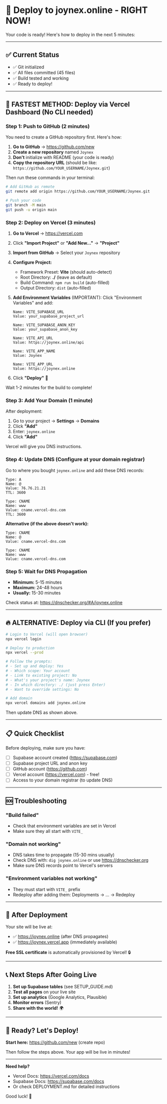 # 🚀 Deploy to joynex.online - RIGHT NOW!

Your code is ready! Here's how to deploy in the next 5 minutes:

---

## ✅ Current Status
- ✅ Git initialized
- ✅ All files committed (45 files)
- ✅ Build tested and working
- ✅ Ready to deploy!

---

## 🎯 FASTEST METHOD: Deploy via Vercel Dashboard (No CLI needed)

### **Step 1: Push to GitHub (2 minutes)**

You need to create a GitHub repository first. Here's how:

1. **Go to GitHub** → https://github.com/new
2. **Create a new repository** named `Joynex`
3. **Don't** initialize with README (your code is ready)
4. **Copy the repository URL** (should be like: `https://github.com/YOUR_USERNAME/Joynex.git`)

Then run these commands in your terminal:

```bash
# Add GitHub as remote
git remote add origin https://github.com/YOUR_USERNAME/Joynex.git

# Push your code
git branch -M main
git push -u origin main
```

### **Step 2: Deploy on Vercel (3 minutes)**

1. **Go to Vercel** → https://vercel.com
2. Click **"Import Project"** or **"Add New..."** → **"Project"**
3. **Import from GitHub** → Select your `Joynex` repository
4. **Configure Project:**
   - Framework Preset: **Vite** (should auto-detect)
   - Root Directory: **./** (leave as default)
   - Build Command: `npm run build` (auto-filled)
   - Output Directory: `dist` (auto-filled)

5. **Add Environment Variables** (IMPORTANT):
   Click "Environment Variables" and add:
   ```
   Name: VITE_SUPABASE_URL
   Value: your_supabase_project_url
   
   Name: VITE_SUPABASE_ANON_KEY
   Value: your_supabase_anon_key
   
   Name: VITE_API_URL
   Value: https://joynex.online/api
   
   Name: VITE_APP_NAME
   Value: Joynex
   
   Name: VITE_APP_URL
   Value: https://joynex.online
   ```

6. Click **"Deploy"** 🚀

Wait 1-2 minutes for the build to complete!

### **Step 3: Add Your Domain (1 minute)**

After deployment:

1. Go to your project → **Settings** → **Domains**
2. Click **"Add"**
3. Enter: `joynex.online`
4. Click **"Add"**

Vercel will give you DNS instructions.

### **Step 4: Update DNS (Configure at your domain registrar)**

Go to where you bought `joynex.online` and add these DNS records:

```
Type: A
Name: @
Value: 76.76.21.21
TTL: 3600

Type: CNAME
Name: www
Value: cname.vercel-dns.com
TTL: 3600
```

**Alternative (if the above doesn't work):**
```
Type: CNAME
Name: @
Value: cname.vercel-dns.com

Type: CNAME  
Name: www
Value: cname.vercel-dns.com
```

### **Step 5: Wait for DNS Propagation**

- **Minimum:** 5-15 minutes
- **Maximum:** 24-48 hours
- **Usually:** 15-30 minutes

Check status at: https://dnschecker.org/#A/joynex.online

---

## 🔥 ALTERNATIVE: Deploy via CLI (If you prefer)

```bash
# Login to Vercel (will open browser)
npx vercel login

# Deploy to production
npx vercel --prod

# Follow the prompts:
# - Set up and deploy: Yes
# - Which scope: Your account
# - Link to existing project: No
# - What's your project's name: Joynex
# - In which directory: ./ (just press Enter)
# - Want to override settings: No

# Add domain
npx vercel domains add joynex.online
```

Then update DNS as shown above.

---

## 📋 Quick Checklist

Before deploying, make sure you have:

- [ ] Supabase account created (https://supabase.com)
- [ ] Supabase project URL and anon key
- [ ] GitHub account (https://github.com)
- [ ] Vercel account (https://vercel.com) - free!
- [ ] Access to your domain registrar (to update DNS)

---

## 🆘 Troubleshooting

### "Build failed"
- Check that environment variables are set in Vercel
- Make sure they all start with `VITE_`

### "Domain not working"
- DNS takes time to propagate (15-30 mins usually)
- Check DNS with: `dig joynex.online` or use https://dnschecker.org
- Make sure DNS records point to Vercel's servers

### "Environment variables not working"
- They must start with `VITE_` prefix
- Redeploy after adding them: Deployments → ... → Redeploy

---

## 🎉 After Deployment

Your site will be live at:
- ✅ https://joynex.online (after DNS propagates)
- ✅ https://joynex.vercel.app (immediately available)

**Free SSL certificate** is automatically provisioned by Vercel! 🔒

---

## 📞 Next Steps After Going Live

1. **Set up Supabase tables** (see SETUP_GUIDE.md)
2. **Test all pages** on your live site
3. **Set up analytics** (Google Analytics, Plausible)
4. **Monitor errors** (Sentry)
5. **Share with the world!** 🌍

---

## 🚀 Ready? Let's Deploy!

**Start here:** https://github.com/new (create repo)

Then follow the steps above. Your app will be live in minutes!

---

**Need help?** 
- Vercel Docs: https://vercel.com/docs
- Supabase Docs: https://supabase.com/docs
- Or check DEPLOYMENT.md for detailed instructions

Good luck! 🎉

